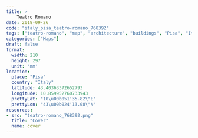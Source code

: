 ```yaml
---
title: > 
    Teatro Romano
date: 2018-09-26
code: "italy_pisa_teatro-romano_768392"
tags: ["teatro-romano", "map", "architecture", "buildings", "Pisa", "Italy"]
categories: ["Maps"]
draft: false
format:
  width: 210
  height: 297
  unit: 'mm'
location:
  place: "Pisa"
  country: "Italy"
  latitude: 43.40363372652793
  longitude: 10.859952760733943
  prettyLat: "10\u00b051'35.82\"E"
  prettyLon: "43\u00b024'13.08\"N"
resources:
- src: "teatro-romano_768392.png"
  title: "Cover"
  name: cover
---
```

